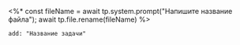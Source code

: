<%* 
const fileName = await tp.system.prompt("Напишите название файла");
await tp.file.rename(fileName)
%>

```todoist
add: "Название задачи"
```
